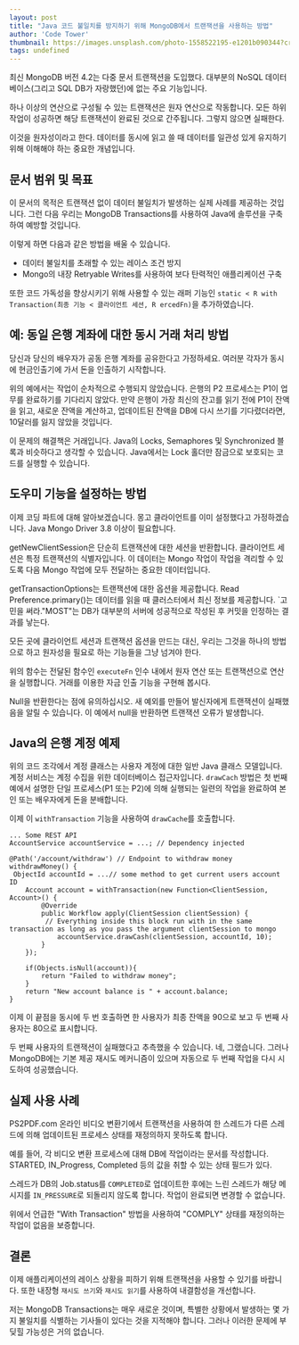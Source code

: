 ```yaml
---
layout: post
title: "Java 코드 불일치를 방지하기 위해 MongoDB에서 트랜잭션을 사용하는 방법"
author: 'Code Tower'
thumbnail: https://images.unsplash.com/photo-1558522195-e1201b090344?crop=entropy&cs=tinysrgb&fit=max&fm=jpg&ixid=MXwxMTc3M3wwfDF8c2VhcmNofDl8fGhhbmRzfGVufDB8fHw&ixlib=rb-1.2.1&q=80&w=2000
tags: undefined
---
```



최신 MongoDB 버전 4.2는 다중 문서 트랜잭션을 도입했다. 대부분의 NoSQL 데이터베이스(그리고 SQL DB가 자랑했던)에 없는 주요 기능입니다.

하나 이상의 연산으로 구성될 수 있는 트랜잭션은 원자 연산으로 작동합니다. 모든 하위 작업이 성공하면 해당 트랜잭션이 완료된 것으로 간주됩니다. 그렇지 않으면 실패한다.

이것을 원자성이라고 한다. 데이터를 동시에 읽고 쓸 때 데이터를 일관성 있게 유지하기 위해 이해해야 하는 중요한 개념입니다.

## 문서 범위 및 목표

이 문서의 목적은 트랜잭션 없이 데이터 불일치가 발생하는 실제 사례를 제공하는 것입니다. 그런 다음 우리는 MongoDB Transactions를 사용하여 Java에 솔루션을 구축하여 예방할 것입니다.

이렇게 하면 다음과 같은 방법을 배울 수 있습니다.

- 데이터 불일치를 초래할 수 있는 레이스 조건 방지
- Mongo의 내장 Retryable Writes를 사용하여 보다 탄력적인 애플리케이션 구축

또한 코드 가독성을 향상시키기 위해 사용할 수 있는 래퍼 기능인 `static < R with Transaction(최종 기능 < 클라이언트 세션, R ercedFn)`을 추가하였습니다.

## 예: 동일 은행 계좌에 대한 동시 거래 처리 방법

당신과 당신의 배우자가 공동 은행 계좌를 공유한다고 가정하세요. 여러분 각자가 동시에 현금인출기에 가서 돈을 인출하기 시작합니다.

위의 예에서는 작업이 순차적으로 수행되지 않았습니다. 은행의 P2 프로세스는 P1이 업무를 완료하기를 기다리지 않았다. 만약 은행이 가장 최신의 잔고를 읽기 전에 P1이 잔액을 읽고, 새로운 잔액을 계산하고, 업데이트된 잔액을 DB에 다시 쓰기를 기다렸더라면, 10달러를 잃지 않았을 것입니다.

이 문제의 해결책은 거래입니다. Java의 Locks, Semaphores 및 Synchronized 블록과 비슷하다고 생각할 수 있습니다. Java에서는 Lock 홀더만 잠금으로 보호되는 코드를 실행할 수 있습니다.

## 도우미 기능을 설정하는 방법

이제 코딩 파트에 대해 알아보겠습니다. 몽고 클라이언트를 이미 설정했다고 가정하겠습니다. Java Mongo Driver 3.8 이상이 필요합니다.

getNewClientSession은 단순히 트랜잭션에 대한 세션을 반환합니다. 클라이언트 세션은 특정 트랜잭션의 식별자입니다. 이 데이터는 Mongo 작업이 작업을 격리할 수 있도록 다음 Mongo 작업에 모두 전달하는 중요한 데이터입니다.

getTransactionOptions는 트랜잭션에 대한 옵션을 제공합니다. Read Preference.primary()는 데이터를 읽을 때 클러스터에서 최신 정보를 제공합니다. `고민을 써라."MOST"는 DB가 대부분의 서버에 성공적으로 작성된 후 커밋을 인정하는 결과를 낳는다.

모든 곳에 클라이언트 세션과 트랜잭션 옵션을 만드는 대신, 우리는 그것을 하나의 방법으로 하고 원자성을 필요로 하는 기능들을 그냥 넘겨야 한다.

위의 함수는 전달된 함수인 `executeFn` 인수 내에서 원자 연산 또는 트랜잭션으로 연산을 실행합니다. 거래를 이용한 자금 인출 기능을 구현해 봅시다.

Null을 반환한다는 점에 유의하십시오. 새 예외를 만들어 발신자에게 트랜잭션이 실패했음을 알릴 수 있습니다. 이 예에서 null을 반환하면 트랜잭션 오류가 발생합니다.

## Java의 은행 계정 예제

위의 코드 조각에서 계정 클래스는 사용자 계정에 대한 일반 Java 클래스 모델입니다. 계정 서비스는 계정 수집을 위한 데이터베이스 접근자입니다. `drawCach` 방법은 첫 번째 예에서 설명한 단일 프로세스(P1 또는 P2)에 의해 실행되는 일련의 작업을 완료하여 본인 또는 배우자에게 돈을 분배합니다.

이제 이 `withTransaction` 기능을 사용하여 `drawCache`를 호출합니다.

```undefined
... Some REST API 
AccountService accountService = ...; // Dependency injected

@Path('/account/withdraw') // Endpoint to withdraw money
withdrawMoney() {
 ObjectId accountId = ...// some method to get current users account ID
    Account account = withTransaction(new Function<ClientSession, Account>() {
        @Override
        public Workflow apply(ClientSession clientSession) {
         // Everything inside this block run with in the same transaction as long as you pass the argument clientSession to mongo
            accountService.drawCash(clientSession, accountId, 10);
        }
    });

    if(Objects.isNull(account)){
        return "Failed to withdraw money";
    }
    return "New account balance is " + account.balance;
}
```

이제 이 끝점을 동시에 두 번 호출하면 한 사용자가 최종 잔액을 90으로 보고 두 번째 사용자는 80으로 표시합니다.

두 번째 사용자의 트랜잭션이 실패했다고 추측했을 수 있습니다. 네, 그랬습니다. 그러나 MongoDB에는 기본 제공 재시도 메커니즘이 있으며 자동으로 두 번째 작업을 다시 시도하여 성공했습니다.

## 실제 사용 사례

PS2PDF.com 온라인 비디오 변환기에서 트랜잭션을 사용하여 한 스레드가 다른 스레드에 의해 업데이트된 프로세스 상태를 재정의하지 못하도록 합니다.

예를 들어, 각 비디오 변환 프로세스에 대해 DB에 작업이라는 문서를 작성합니다. STARTED, IN_Progress, Completed 등의 값을 취할 수 있는 상태 필드가 있다.

스레드가 DB의 Job.status를 `COMPLETED`로 업데이트한 후에는 느린 스레드가 해당 메시지를 `IN_PRESSURE`로 되돌리지 않도록 합니다. 작업이 완료되면 변경할 수 없습니다.

위에서 언급한 "With Transaction" 방법을 사용하여 "COMPLY" 상태를 재정의하는 작업이 없음을 보증합니다.

## 결론

이제 애플리케이션의 레이스 상황을 피하기 위해 트랜잭션을 사용할 수 있기를 바랍니다. 또한 내장형 `재시도 쓰기`와 `재시도 읽기`를 사용하여 내결함성을 개선합니다.

저는 MongoDB Transactions는 매우 새로운 것이며, 특별한 상황에서 발생하는 몇 가지 불일치를 식별하는 기사들이 있다는 것을 지적해야 합니다. 그러나 이러한 문제에 부딪힐 가능성은 거의 없습니다.